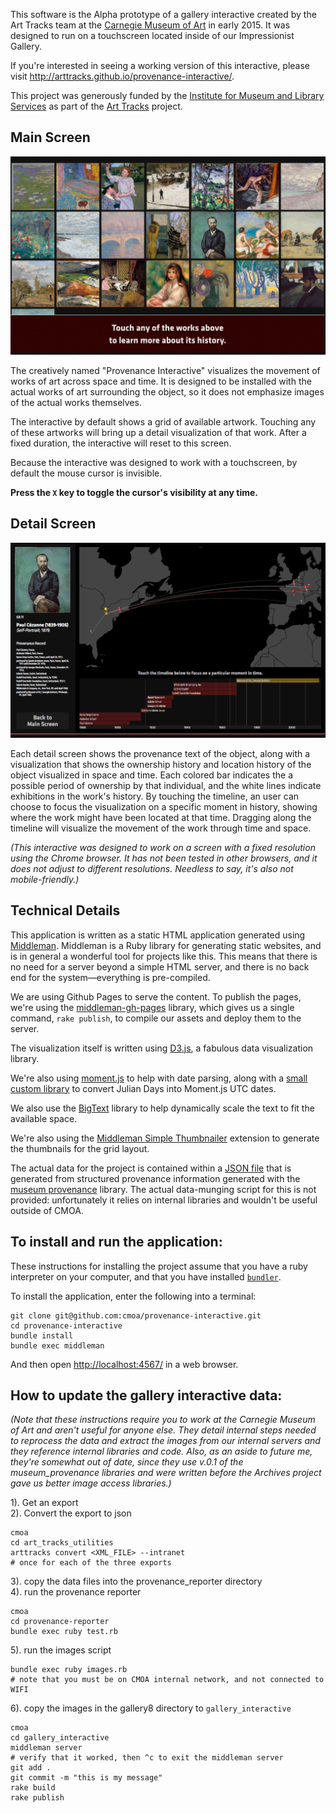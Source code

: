 This software is the Alpha prototype of a gallery interactive created by the Art Tracks team at the [Carnegie Museum of Art](http://www.cmoa.org) in early 2015.  It was designed to run on a touchscreen located inside of our Impressionist Gallery. 

If you're interested in seeing a working version of this interactive, please visit <http://arttracks.github.io/provenance-interactive/>.

This project was generously funded by the [Institute for Museum and Library Services](http://imls.gov) as part of the [Art Tracks](http://www.museumprovenance.org) project.


## Main Screen

![Preview image of the introduction screen](docs/main_screen.png)

The creatively named "Provenance Interactive" visualizes the movement of works of art across space and time.  It is designed to be installed with the actual works of art surrounding the object, so it does not emphasize images of the actual works themselves.

The interactive by default shows a grid of available artwork.  Touching any of these artworks will bring up a detail visualization of that work.  After a fixed duration, the interactive will reset to this screen.

Because the interactive was designed to work with a touchscreen, by default the mouse cursor is invisible.  

**Press the `X` key to toggle the cursor's visibility at any time.**  

## Detail Screen

![Preview image of a detail screen showing Paul Cézanne's Self Portrait and a map of the world with individual transaction locations marked with pins](docs/detail_screen.png)

Each detail screen shows the provenance text of the object, along with a visualization that shows the ownership history and location history of the object visualized in space and time.  Each colored bar indicates the a possible period of ownership by that individual, and the white lines indicate exhibitions in the work's history.  By touching the timeline, an user can choose to focus the visualization on a specific moment in history, showing where the work might have been located at that time.  Dragging along the timeline will visualize the movement of the work through time and space.

*(This interactive was designed to work on a screen with a fixed resolution using the Chrome browser.  It has not been tested in other browsers, and it does not adjust to different resolutions.  Needless to say, it's also not mobile-friendly.)*





## Technical Details

This application is written as a static HTML application generated using [Middleman](https://middlemanapp.com).  Middleman is a Ruby library for generating static websites, and is in general a wonderful tool for projects like this.  This means that there is no need for a server beyond a simple HTML server, and there is no back end for the system—everything is pre-compiled.

We are using Github Pages to serve the content.  To publish the pages, we're using the [middleman-gh-pages](https://github.com/edgecase/middleman-gh-pages) library, which gives us a single command, `rake publish`, to compile our assets and deploy them to the server.

The visualization itself is written using [D3.js](https://d3js.org/), a fabulous data visualization library.  

We're also using [moment.js](http://momentjs.com/) to help with date parsing, along with a [small custom library](https://github.com/cmoa/provenance-interactive/blob/master/source/javascripts/_julian.js) to convert Julian Days into Moment.js UTC dates.  

We also use the [BigText](https://github.com/zachleat/bigtext) library to help dynamically scale the text to fit the available space.

We're also using the [Middleman Simple Thumbnailer](https://github.com/kubenstein/middleman-simple-thumbnailer) extension to generate the thumbnails for the grid layout.

The actual data for the project is contained within a [JSON file](https://github.com/cmoa/provenance-interactive/blob/master/source/data/collection.json) that is generated from structured provenance information generated with the [museum provenance](https://github.com/arttracks/museum_provenance) library.  The actual data-munging script for this is not provided: unfortunately it relies on internal libraries and wouldn't be useful outside of CMOA.

## To install and run the application:

These instructions for installing the project assume that you have a ruby interpreter on your computer, and that you have installed [`bundler`](http://bundler.io).  

To install the application, enter the following into a terminal:

    git clone git@github.com:cmoa/provenance-interactive.git
    cd provenance-interactive
    bundle install
    bundle exec middleman

And then open <http://localhost:4567/> in a web browser.

## How to update the gallery interactive data:

*(Note that these instructions require you to work at the Carnegie Museum of Art and aren't  useful for anyone else. They detail internal steps needed to reprocess the data and extract the images from our internal servers and they reference internal libraries and code.  Also, as an aside to future me, they're somewhat out of date, since they use v.0.1 of the museum_provenance libraries and were written before the Archives project gave us better image access libraries.)*


1). Get an export  
2). Convert the export to json  

```
cmoa
cd art_tracks_utilities
arttracks convert <XML_FILE> --intranet
# once for each of the three exports
```

3). copy the data files into the provenance_reporter directory  
4). run the provenance reporter

```
cmoa
cd provenance-reporter
bundle exec ruby test.rb

```

5). run the images script

```
bundle exec ruby images.rb
# note that you must be on CMOA internal network, and not connected to WIFI
```

6). copy the images in the gallery8 directory to `gallery_interactive`

```
cmoa
cd gallery_interactive
middleman server
# verify that it worked, then ^c to exit the middleman server
git add .
git commit -m "this is my message"
rake build
rake publish
```
